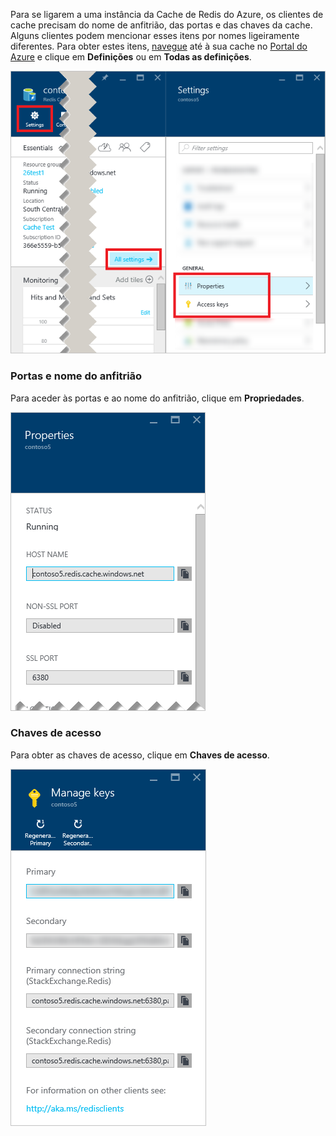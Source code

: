Para se ligarem a uma instância da Cache de Redis do Azure, os clientes de cache precisam do nome de anfitrião, das portas e das chaves da cache. Alguns clientes podem mencionar esses itens por nomes ligeiramente diferentes. Para obter estes itens, [navegue](../articles/redis-cache/cache-configure.md#configure-redis-cache-settings) até à sua cache no [Portal do Azure](https://portal.azure.com) e clique em **Definições** ou em **Todas as definições**. 

![Definições da cache de Redis](media/redis-cache-access-keys/redis-cache-settings.png)

### Portas e nome do anfitrião
Para aceder às portas e ao nome do anfitrião, clique em **Propriedades**.

![Propriedades da cache de Redis](media/redis-cache-access-keys/redis-cache-properties.png)

### Chaves de acesso
Para obter as chaves de acesso, clique em **Chaves de acesso**.

![Chaves de acesso da cache de Redis](media/redis-cache-access-keys/redis-cache-access-keys.png)

<!--HONumber=Sep16_HO3-->


